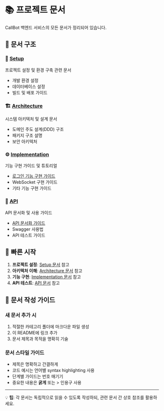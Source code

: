 # 📚 프로젝트 문서

CallBot 백엔드 서비스의 모든 문서가 정리되어 있습니다.

## 📁 문서 구조

### 🔧 [Setup](./setup/)
프로젝트 설정 및 환경 구축 관련 문서
- 개발 환경 설정
- 데이터베이스 설정
- 빌드 및 배포 가이드

### 🏗️ [Architecture](./architecture/)
시스템 아키텍처 및 설계 문서
- 도메인 주도 설계(DDD) 구조
- 패키지 구조 설명
- 보안 아키텍처

### ⚙️ [Implementation](./implementation/)
기능 구현 가이드 및 튜토리얼
- [로그인 기능 구현 가이드](./implementation/LOGIN_IMPLEMENTATION_GUIDE.md)
- WebSocket 구현 가이드
- 기타 기능 구현 가이드

### 📡 [API](./api/)
API 문서화 및 사용 가이드
- [API 문서화 가이드](./api/API_DOCUMENTATION.md)
- Swagger 사용법
- API 테스트 가이드

## 🚀 빠른 시작

1. **프로젝트 설정**: [Setup 문서](./setup/) 참고
2. **아키텍처 이해**: [Architecture 문서](./architecture/) 참고  
3. **기능 구현**: [Implementation 문서](./implementation/) 참고
4. **API 테스트**: [API 문서](./api/) 참고

## 📝 문서 작성 가이드

### 새 문서 추가 시
1. 적절한 카테고리 폴더에 마크다운 파일 생성
2. 이 README에 링크 추가
3. 문서 제목과 목적을 명확히 기술

### 문서 스타일 가이드
- 제목은 명확하고 간결하게
- 코드 예시는 언어별 syntax highlighting 사용
- 단계별 가이드는 번호 매기기
- 중요한 내용은 **굵게** 또는 > 인용구 사용

---

💡 **팁**: 각 문서는 독립적으로 읽을 수 있도록 작성하되, 관련 문서 간 상호 참조를 활용하세요.